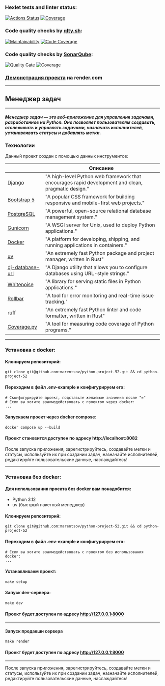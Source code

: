 ### Hexlet tests and linter status:
[![Actions Status](https://github.com/marentsov/python-project-52/actions/workflows/hexlet-check.yml/badge.svg)](https://github.com/marentsov/python-project-52/actions)
[![Coverage](https://github.com/marentsov/python-project-52/actions/workflows/project-check.yml/badge.svg)](https://github.com/marentsov/python-project-52/actions/workflows/project-check.yml)
### Code quality checks by [qlty.sh](https://qlty.sh): 
[![Maintainability](https://qlty.sh/badges/401c869e-d0bf-4e80-93c4-2a5901989072/maintainability.svg)](https://qlty.sh/gh/marentsov/projects/python-project-52)
[![Code Coverage](https://qlty.sh/badges/401c869e-d0bf-4e80-93c4-2a5901989072/test_coverage.svg)](https://qlty.sh/gh/marentsov/projects/python-project-52)
### Code quality checks by [SonarQube](https://www.sonarsource.com/products/sonarqube/?ref=secjuice.com):
[![Quality Gate](https://sonarcloud.io/api/project_badges/measure?project=marentsov_python-project-52&metric=alert_status)](https://sonarcloud.io/summary/new_code?id=marentsov_python-project-52)
[![Coverage](https://sonarcloud.io/api/project_badges/measure?project=marentsov_python-project-52&metric=coverage)](https://sonarcloud.io/summary/new_code?id=marentsov_python-project-52)


### [Демонстрация проекта](https://python-project-52-hiri.onrender.com) на render.com
****
## Менеджер задач
****
##### Менеджер задач — это веб-приложение для управления задачами, разработанное на Python. Оно позволяет пользователям создавать, отслеживать и управлять задачами, назначать исполнителей, устанавливать статусы и добавлять метки.

### Технологии

Данный проект создан с помощью данных инструментов:

|                                                   | Описание                                                                                           |
|---------------------------------------------------|----------------------------------------------------------------------------------------------------|
| [Django](https://www.djangoproject.com/)          | "A high-level Python web framework that encourages rapid development and clean, pragmatic design." |
| [Bootstrap 5](https://getbootstrap.com/)          | "A popular CSS framework for building responsive and mobile-first web projects."                   |
| [PostgreSQL](https://www.postgresql.org/)         | "A powerful, open-source relational database management system."                                   |
| [Gunicorn](https://gunicorn.org/)                 | "A WSGI server for Unix, used to deploy Python applications."                                      |
| [Docker](https://www.docker.com/)                 | "A platform for developing, shipping, and running applications in containers."                     |
| [uv](https://docs.astral.sh/uv/)                  | "An extremely fast Python package and project manager, written in Rust"                            |
| [dj-database-url](https://pypi.org/project/dj-database-url/)| "A Django utility that allows you to configure databases using URL-style strings."                 |
| [Whitenoise](http://whitenoise.evans.io/en/latest/) | "A library for serving static files in Python applications."                                       |
| [Rollbar](https://rollbar.com/)                   | "A tool for error monitoring and real-time issue tracking."                                        |
| [ruff](https://docs.astral.sh/ruff/)              | "An extremely fast Python linter and code formatter, written in Rust"                              |
| [Coverage.py](https://coverage.readthedocs.io/en/7.6.12/) | "A tool for measuring code coverage of Python programs."                                           |

****
### Установка c docker: 
#### Клонируем репозиторий:
```
git clone git@github.com:marentsov/python-project-52.git && cd python-project-52
```
#### Переходим в файл .env-example и конфигурируем его:
```
# Сконфигурируйте проект, подставьте желаемые значения после "="
# Если вы хотите взаимодействовать с проектом через docker:
...
```
#### Запускаем проект через docker compose:
```
docker compose up --build
```
#### Проект становится доступен по адресу http://localhost:8082

После запуска приложения, зарегистрируйтесь, создавайте метки и статусы, используйте их при создании задач, назначайте исполнителей, редактируйте пользовательские данные, наслаждайтесь!
****
### Установка без docker:

#### Для использования проекта без docker вам понадобится:
- Python 3.12
- uv (быстрый пакетный менеджер)
#### Клонируем репозиторий:
```
git clone git@github.com:marentsov/python-project-52.git && cd python-project-52
```
#### Переходим в файл .env-example и конфигурируем его:

```
# Если вы хотите взаимодействовать с проектом без использования docker:
...
```
#### Устанавливаем проект:
```
make setup
```
#### Запуск dev-сервера:
```
make dev
```
#### Проект будет доступен по адресу http://127.0.0.1:8000
****
#### Запуск продакшн сервера 
```
make render
```
#### Проект будет доступен по адресу http://127.0.0.1:8000

****

После запуска приложения, зарегистрируйтесь, создавайте метки и статусы, используйте их при создании задач, назначайте исполнителей, редактируйте пользовательские данные, наслаждайтесь!
